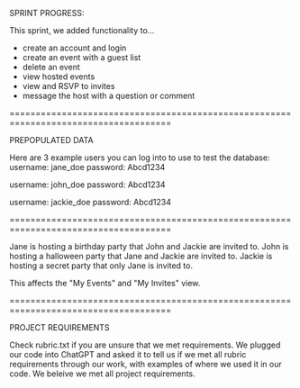 SPRINT PROGRESS: 

This sprint, we added functionality to...
- create an account and login
- create an event with a guest list
- delete an event
- view hosted events
- view and RSVP to invites
- message the host with a question or comment

=====================================================================================

PREPOPULATED DATA

Here are 3 example users you can log into to use to test the database:
username: jane_doe
password: Abcd1234

username: john_doe
password: Abcd1234

username: jackie_doe
password: Abcd1234

=====================================================================================

Jane is hosting a birthday party that John and Jackie are invited to.
John is hosting a halloween party that Jane and Jackie are invited to.
Jackie is hosting a secret party that only Jane is invited to.

This affects the "My Events" and "My Invites" view.

=====================================================================================

PROJECT REQUIREMENTS

Check rubric.txt if you are unsure that we met requirements. We plugged our code into ChatGPT and asked it to tell us if we met all rubric requirements through our work, with examples of where we used it in our code. We beleive we met all project requirements.


